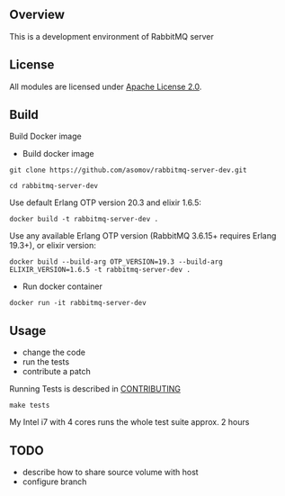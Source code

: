 ## Overview

This is a development environment of RabbitMQ server 

## License

All modules are licensed under [Apache License 2.0](http://www.apache.org/licenses/LICENSE-2.0.txt).

## Build

Build Docker image

* Build docker image

```git clone https://github.com/asomov/rabbitmq-server-dev.git```

```cd rabbitmq-server-dev```

Use default Erlang OTP version 20.3 and elixir 1.6.5:

```docker build -t rabbitmq-server-dev .```

Use any available Erlang OTP version (RabbitMQ 3.6.15+ requires Erlang 19.3+), or elixir version:

```docker build --build-arg OTP_VERSION=19.3 --build-arg ELIXIR_VERSION=1.6.5 -t rabbitmq-server-dev .```

* Run docker container

```docker run -it rabbitmq-server-dev```

## Usage

- change the code
- run the tests
- contribute a patch

Running Tests is described in [CONTRIBUTING](https://github.com/rabbitmq/rabbitmq-server/blob/master/CONTRIBUTING.md#running-tests)

```make tests```

My Intel i7 with 4 cores runs the whole test suite approx. 2 hours

## TODO

- describe how to share source volume with host 
- configure branch



